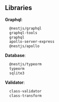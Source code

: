 ## Libraries

**Graphql**:

```bash
  @nestjs/graphql
  graphql-tools
  graphql
  apollo-server-express
  @nestjs/apollo
```

**Database**:

```bash
  @nestjs/typeorm
  typeorm
  sqlite3
```

**Validator**:

```bash
  class-validator
  class-transform
```
